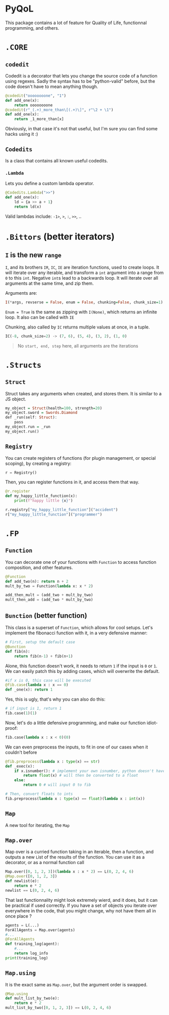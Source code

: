 
# PyQoL

This package contains a lot of feature for Quality of Life, functionnal programming, and others.


# `.CORE`

## `codedit`

Codedit is a decorator that lets you change the source code of a function using regexes. Sadly the syntax has to be "python-valid" before, but the code doesn't have to mean anything though.

```py
@codedit("oooooooone", "1")
def add_one(x):
    return oooooooone
@codedit(r"_(.+)_more_than\[(.+)\]", r"\2 + \1")
def add_one(x):
    return _1_more_than[x]
```
Obviously, in that case it's not that useful, but I'm sure you can find some hacks using it :)

## `Codedits`

Is a class that contains all known useful codedits.

### `.Lambda`

Lets you define a custom lambda operator.
```py
@Codedits.Lambda(">>")
def add_one(x):
    ld = {a >> a + 1}
    return ld(x)
```
Valid lambdas include: `-1>`, `>`, `:`, `>>`, ..

# `.Bittors` (better iterators)

## `I` is the new `range`

`I`, and its brothers `IR`, `IC`, `IE` are iteration functions, used to create loops.
It will iterate over any iterable, and transform a `int` argument into a range from `0` to this `int`. Negative `int`s lead to a backwards loop.
It will iterate over all arguments at the same time, and zip them.

Arguments are:
```haskell
I(*args, revserse = False, enum = False, chunking=False, chunk_size=1)
```

`Enum = True` is the same as zipping with `I(None)`, which returns an infinite loop. It also can be called with `IE`

Chunking, also called by `IC` returns multiple values at once, in a tuple.
```py
IC(-8, chunk_size=2) -> (7, 6), (5, 4), (3, 2), (1, 0)
```

> No `start, end, step` here, all arguments are the iterations

# `.Structs`

## `Struct`

Struct takes any arguments when created, and stores them. It is similar to a JS object.
```haskell
my_object = Struct(health=100, strength=20)
my_object.sword = Swords.Diamond
def _run(self: Struct):
    pass
my_object.run = _run
my_object.run()
```

## `Registry`

You can create registers of functions (for plugin management, or special scoping), by creating a registry:
```py
r = Registry()
```
Then, you can register functions in it, and access them that way.
```py
@r.register
def my_happy_little_function(x):
    print(f"happy little {x}")

r.registry["my_happy_little_function"]("accident")
r["my_happy_little_function"]("programmer")
```

# `.FP`

## `Function`
You can decorate one of your functions with `Function` to access function composition, and other features.
```py
@Function
def add_two(n): return n + 2
mult_by_two = Function(lambda x: x * 2)

add_then_mult = (add_two + mult_by_two)
mult_then_add = (add_two * mult_by_two)
```

## `Bunction` (better function)

This class is a superset of `Function`, which allows for cool setups. Let's implement the fibonacci function with it, in a very defensive manner:
```python
# First, setup the default case
@Bunction
def fib(n):
    return fib(n-1) + fib(n+1) 
```
Alone, this function doesn't work, it needs to return `1` if the input is `0` or `1`. We can easily patch this by adding cases, which will overwrite the default.
```py
#if x is 0, this case will be executed
@fib.case(lambda x : x == 0)
def _one(x): return 1
```
Yes, this is ugly, that's why you can also do this:
```py
# if input is 1, return 1
fib.case(1)(1)
```
Now, let's do a little defensive programming, and make our function idiot-proof:
```py
fib.case(lambda x : x < 0)(0)
```
We can even preprocess the inputs, to fit in one of our cases when it couldn't before
```py
@fib.preprocess(lambda x : type(x) == str)
def _exec(x):
    if x.isnumber(): # implement your own isnumber, python doesn't have one for floats for some reason
        return float(x) # will then be converted to a float
    else:
        return 0 # will input 0 to fib

# Then, convert floats to ints
fib.preprocess(lambda x : type(x) == float)(lambda x : int(x))
```

## `Map`

A new tool for iterating, the `Map`

## `Map.over`

Map over is a curried function taking in an iterable, then a function, and outputs a new `L`ist of the results of the function. You can use it as a decorator, or as a normal function call
```py
Map.over([0, 1, 2, 3])(lambda x : x * 2) == L(0, 2, 4, 6)
@Map.over([0, 1, 2, 3])
def newlist(e):
    return e * 2
newlist == L(0, 2, 4, 6)
```

That last functionnality might look extremely wierd, and it does, but it can be practical if used correctly.
If you have a set of objects you iterate over everywhere in the code, that you might change, why not have them all in once place ?
```py
agents = L(...)
ForAllAgents = Map.over(agents)
#...
@ForAllAgents
def training_log(agent):
    #...
    return log_info
print(training_log)
```

## `Map.using`

It is the exact same as `Map.over`, but the argument order is swapped.
```py
@Map.using
def mult_list_by_two(e):
    return e * 2
mult_list_by_two([0, 1, 2, 3]) == L(0, 2, 4, 6)
```